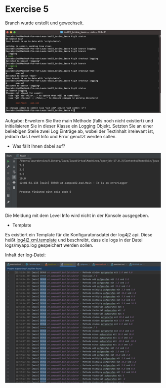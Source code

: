 # Exercise 5

Branch wurde erstellt und gewechselt.

![](resources/images/ex5_1.png)

Aufgabe: Erweitern Sie Ihre main Methode (falls noch nicht existiert) und initialisieren Sie in dieser Klasse ein Logging Objekt. Setzten Sie an einer beliebigen Stelle zwei Log Einträge ab, wobei der Textinhalt irrelevant ist, jedoch das Level Info und Error genutzt werden sollen. 

* Was fällt Ihnen dabei auf?

![](resources/images/ex5_2.png)

Die Meldung mit dem Level Info wird nicht in der Konsole ausgegeben.

* Template

Es existiert ein Template für die Konfiguratonsdatei der log4j2 api. Diese heißt [log4j2.xml.template](/Users/laurabrcina/bsd22_brcina_laura/src/main/resources/log4j2.xml.template)
und beschreibt, dass die logs in der Datei logs/myapp.log gespeichert werden sollen.

Inhalt der log-Datei:

![](resources/images/ex5_3.png)